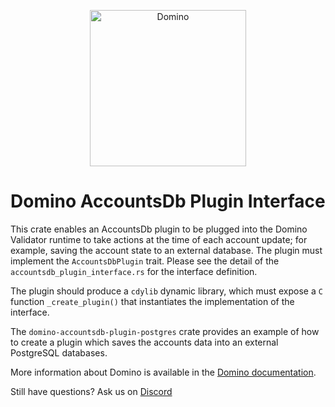 <p align="center">
  <a href="https://dominochain.com">
    <img alt="Domino" src="https://i.imgur.com/IKyzQ6T.png" width="250" />
  </a>
</p>

# Domino AccountsDb Plugin Interface

This crate enables an AccountsDb plugin to be plugged into the Domino Validator runtime to take actions
at the time of each account update; for example, saving the account state to an external database. The plugin must implement the `AccountsDbPlugin` trait. Please see the detail of the `accountsdb_plugin_interface.rs` for the interface definition.

The plugin should produce a `cdylib` dynamic library, which must expose a `C` function `_create_plugin()` that
instantiates the implementation of the interface.

The `domino-accountsdb-plugin-postgres` crate provides an example of how to create a plugin which saves the accounts data into an
external PostgreSQL databases.

More information about Domino is available in the [Domino documentation](https://docs.dominochain.com/).

Still have questions?  Ask us on [Discord](https://discordapp.com/invite/pquxPsq)
